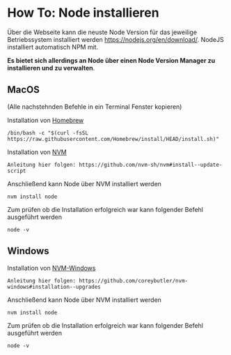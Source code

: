 # How To: Node installieren

Über die Webseite kann die neuste Node Version für das jeweilige Betriebssystem installiert werden https://nodejs.org/en/download/. NodeJS installiert automatisch NPM mit.

**Es bietet sich allerdings an Node über einen Node Version Manager zu installieren und zu verwalten**.

## MacOS

(Alle nachstehnden Befehle in ein Terminal Fenster kopieren)

Installation von [Homebrew](https://brew.sh)

```
/bin/bash -c "$(curl -fsSL https://raw.githubusercontent.com/Homebrew/install/HEAD/install.sh)"
```

Installation von [NVM](https://github.com/nvm-sh/nvm#installing-and-updating)

```
Anleitung hier folgen: https://github.com/nvm-sh/nvm#install--update-script
```

Anschließend kann Node über NVM installiert werden

```
nvm install node
```

Zum prüfen ob die Installation erfolgreich war kann folgender Befehl ausgeführt werden

```
node -v
```

## Windows

Installation von [NVM-Windows](https://github.com/coreybutler/nvm-windows)

```
Anleitung hier folgen: https://github.com/coreybutler/nvm-windows#installation--upgrades
```

Anschließend kann Node über NVM installiert werden

```
nvm install node
```

Zum prüfen ob die Installation erfolgreich war kann folgender Befehl ausgeführt werden

```
node -v
```

